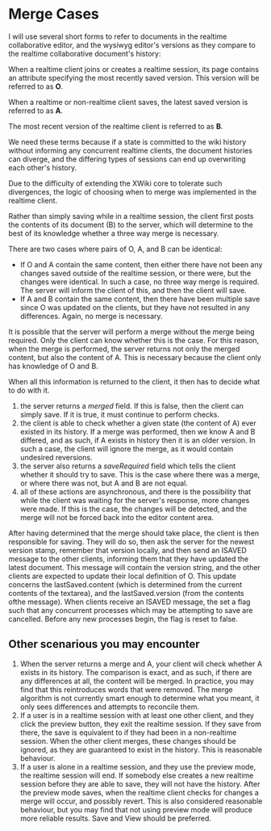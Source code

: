 # Merge Cases

I will use several short forms to refer to documents in the realtime collaborative editor, and the wysiwyg editor's versions as they compare to the realtime collaborative document's history:

When a realtime client joins or creates a realtime session, its page contains an attribute specifying the most recently saved version. This version will be referred to as **O**.

When a realtime or non-realtime client saves, the latest saved version is referred to as **A**.

The most recent version of the realtime client is referred to as **B**.

We need these terms because if a state is committed to the wiki history without informing any concurrent realtime clients, the document histories can diverge, and the differing types of sessions can end up overwriting each other's history.

Due to the difficulty of extending the XWiki core to tolerate such divergences, the logic of choosing when to merge was implemented in the realtime client.

Rather than simply saving while in a realtime session, the client first posts the contents of its document (B) to the server, which will determine to the best of its knowledge whether a three way merge is necessary.

There are two cases where pairs of O, A, and B can be identical:

* If O and A contain the same content, then either there have not been any changes saved outside of the realtime session, or there were, but the changes were identical. In such a case, no three way merge is required. The server will inform the client of this, and then the client will save.
* If A and B contain the same content, then there have been multiple save since O was updated on the clients, but they have not resulted in any differences. Again, no merge is necessary.

It is possible that the server will perform a merge without the merge being required. Only the client can know whether this is the case. For this reason, when the merge is performed, the server returns not only the merged content, but also the content of A. This is necessary because the client only has knowledge of O and B.

When all this information is returned to the client, it then has to decide what to do with it.

1. the server returns a _merged_ field. If this is false, then the client can simply save. If it is true, it must continue to perform checks.
2. the client is able to check whether a given state (the content of A) ever existed in its history. If a merge was performed, then we know A and B differed, and as such, if A exists in history then it is an older version. In such a case, the client will ignore the merge, as it would contain undesired reversions.
3. the server also returns a _saveRequired_ field which tells the client whether it should try to save. This is the case where there was a merge, or where there was not, but A and B are not equal.
4. all of these actions are asynchronous, and there is the possibility that while the client was waiting for the server's response, more changes were made. If this is the case, the changes will be detected, and the merge will not be forced back into the editor content area.

After having determined that the merge should take place, the client is then responsible for saving. They will do so, then ask the server for the newest version stamp, remember that version locally, and then send an ISAVED message to the other clients, informing them that they have updated the latest document. This message will contain the version string, and the other clients are expected to update their local definition of O. This update concerns the lastSaved.content (which is determined from the current contents of the textarea), and the lastSaved.version (from the contents ofthe message). When clients receive an ISAVED message, the set a flag such that any concurrent processes which may be attempting to save are cancelled. Before any new processes begin, the flag is reset to false.

## Other scenarious you may encounter

1. When the server returns a merge and A, your client will check whether A exists in its history. The comparison is exact, and as such, if there are any differences at all, the content will be merged. In practice, you may find that this reintroduces words that were removed. The merge algorithm is not currently smart enough to determine what you meant, it only sees differences and attempts to reconcile them.
2. If a user is in a realtime session with at least one other client, and they click the preview button, they exit the realtime session. If they save from there, the save is equivalent to if they had been in a non-realtime session. When the other client merges, these changes should be ignored, as they are guaranteed to exist in the history. This is reasonable behaviour.
3. If a user is alone in a realtime session, and they use the preview mode, the realtime session will end. If somebody else creates a new realtime session before they are able to save, they will not have the history. After the preview mode saves, when the realtime client checks for changes a merge will occur, and possibly revert. This is also considered reasonable behaviour, but you may find that not using preview mode will produce more reliable results. Save and View should be preferred.
